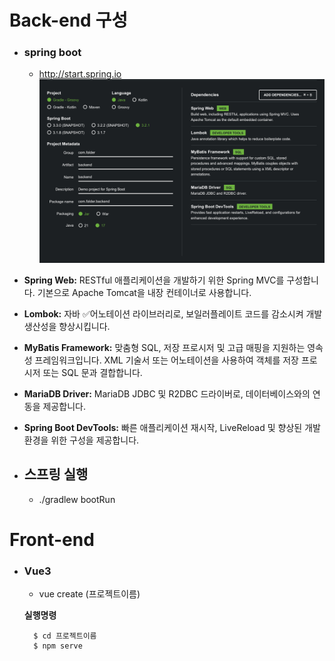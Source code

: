 # Back-end 구성

- ### spring boot
  - http://start.spring.io
    ![img.png](IMG%2Fimg.png)

- **Spring Web:** RESTful 애플리케이션을 개발하기 위한 Spring MVC를 구성합니다. 기본으로 Apache Tomcat을 내장 컨테이너로 사용합니다.

- **Lombok:** 자바 ✅어노테이션 라이브러리로, 보일러플레이트 코드를 감소시켜 개발 생산성을 향상시킵니다.

- **MyBatis Framework:** 맞춤형 SQL, 저장 프로시저 및 고급 매핑을 지원하는 영속성 프레임워크입니다. XML 기술서 또는 어노테이션을 사용하여 객체를 저장 프로시저 또는 SQL 문과 결합합니다.

- **MariaDB Driver:** MariaDB JDBC 및 R2DBC 드라이버로, 데이터베이스와의 연동을 제공합니다.

- **Spring Boot DevTools:** 빠른 애플리케이션 재시작, LiveReload 및 향상된 개발 환경을 위한 구성을 제공합니다.

- ## 스프링 실행
    - ./gradlew bootRun

# Front-end

- ### Vue3
    - vue create (프로젝트이름)
    
    **실행명령** <br>

        $ cd 프로젝트이름
        $ npm serve

